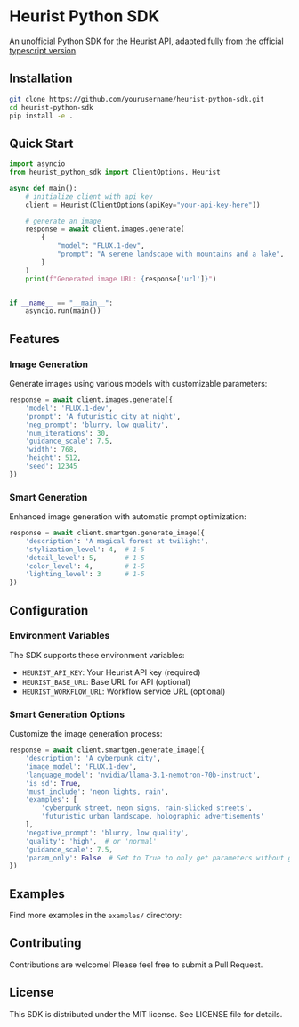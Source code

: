 # Heurist Python SDK

An unofficial Python SDK for the Heurist API, adapted fully from the official [typescript version](https://github.com/heurist-network/heurist-sdk/).

## Installation

```bash
git clone https://github.com/yourusername/heurist-python-sdk.git
cd heurist-python-sdk
pip install -e .
```

## Quick Start

```python
import asyncio
from heurist_python_sdk import ClientOptions, Heurist

async def main():
    # initialize client with api key
    client = Heurist(ClientOptions(apiKey="your-api-key-here"))

    # generate an image
    response = await client.images.generate(
        {
            "model": "FLUX.1-dev",
            "prompt": "A serene landscape with mountains and a lake",
        }
    )
    print(f"Generated image URL: {response['url']}")


if __name__ == "__main__":
    asyncio.run(main())
```

## Features

### Image Generation

Generate images using various models with customizable parameters:

```python
response = await client.images.generate({
    'model': 'FLUX.1-dev',
    'prompt': 'A futuristic city at night',
    'neg_prompt': 'blurry, low quality',
    'num_iterations': 30,
    'guidance_scale': 7.5,
    'width': 768,
    'height': 512,
    'seed': 12345
})
```

### Smart Generation

Enhanced image generation with automatic prompt optimization:

```python
response = await client.smartgen.generate_image({
    'description': 'A magical forest at twilight',
    'stylization_level': 4,  # 1-5
    'detail_level': 5,       # 1-5
    'color_level': 4,        # 1-5
    'lighting_level': 3      # 1-5
})
```

## Configuration

### Environment Variables

The SDK supports these environment variables:

- `HEURIST_API_KEY`: Your Heurist API key (required)
- `HEURIST_BASE_URL`: Base URL for API (optional)
- `HEURIST_WORKFLOW_URL`: Workflow service URL (optional)

### Smart Generation Options

Customize the image generation process:

```python
response = await client.smartgen.generate_image({
    'description': 'A cyberpunk city',
    'image_model': 'FLUX.1-dev',
    'language_model': 'nvidia/llama-3.1-nemotron-70b-instruct',
    'is_sd': True,
    'must_include': 'neon lights, rain',
    'examples': [
        'cyberpunk street, neon signs, rain-slicked streets',
        'futuristic urban landscape, holographic advertisements'
    ],
    'negative_prompt': 'blurry, low quality',
    'quality': 'high',  # or 'normal'
    'guidance_scale': 7.5,
    'param_only': False  # Set to True to only get parameters without generating
})
```

## Examples

Find more examples in the `examples/` directory:

## Contributing

Contributions are welcome! Please feel free to submit a Pull Request.

## License

This SDK is distributed under the MIT license. See LICENSE file for details.

